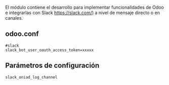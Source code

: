El módulo contiene el desarrollo para implementar funcionalidades de Odoo e integrarlas con Slack https://slack.com/) a nivel de mensaje directo o en canales.

## odoo.conf
```
#slack
slack_bot_user_oauth_access_token=xxxxx
```

## Parámetros de configuración
```
slack_oniad_log_channel
``` 
